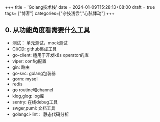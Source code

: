 +++
title = 'Golang技术栈'
date = 2024-01-09T15:28:13+08:00
draft = true
tags= ["博客"]
categories=["杂技浅尝","心弦悸动"]
+++
## 0. 从功能角度看需要什么工具
- 测试： 单元测试，mock测试
- CI/CD: github集成工具
- go-client: 适用于开发k8s operator的库
- viper: config配置
- gin: 路由
- go-svc: golang包装器
- gorm: mysql
- redis
- go routine和channel
- klog,glog: log库
- sentry: 在线debug工具
- swger,puml: 文档工具
- golangci-lint： 静态代码分析

